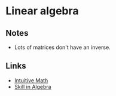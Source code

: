 # Linear algebra
## Notes
- Lots of matrices don't have an inverse.

## Links
- [Intuitive Math](https://intuitive-math.club/)
- [Skill in Algebra](http://www.themathpage.com/alg/algebra.htm)